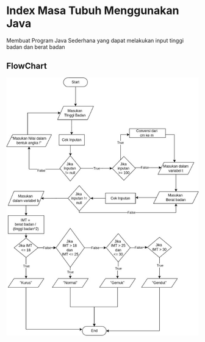 # Index Masa Tubuh Menggunakan Java
Membuat Program Java Sederhana yang dapat melakukan input tinggi badan dan berat badan 

## FlowChart
![](FlowChart%20IMT%20(Index%20Masa%20Tubuh)-Page-1.jpg)
